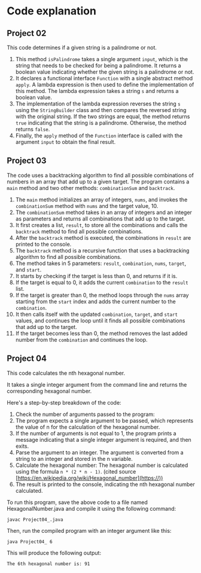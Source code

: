 # Code explanation

## Project 02

This code determines if a given string is a palindrome or not.

1. This method `isPalindrome` takes a single argument `input`, which is the string that needs to be checked for being a palindrome. It returns a boolean value indicating whether the given string is a palindrome or not.
2. It declares a functional interface `Function` with a single abstract method `apply`. A lambda expression is then used to define the implementation of this method. The lambda expression takes a string `s` and returns a boolean value.
3. The implementation of the lambda expression reverses the string `s` using the `StringBuilder` class and then compares the reversed string with the original string. If the two strings are equal, the method returns `true` indicating that the string is a palindrome. Otherwise, the method returns `false`.
4. Finally, the `apply` method of the `Function` interface is called with the argument `input` to obtain the final result.

## Project 03

The code uses a backtracking algorithm to find all possible combinations of numbers in an array that add up to a given target. The program contains a `main` method and two other methods: `combinationSum` and `backtrack`.

1. The `main` method initializes an array of integers, `nums`, and invokes the `combinationSum` method with `nums` and the target value, 10.
2. The `combinationSum` method takes in an array of integers and an integer as parameters and returns all combinations that add up to the target.
3. It first creates a list, `result`, to store all the combinations and calls the `backtrack` method to find all possible combinations.
4. After the `backtrack` method is executed, the combinations in `result` are printed to the console.
5. The `backtrack` method is a recursive function that uses a backtracking algorithm to find all possible combinations.
6. The method takes in 5 parameters: `result`, `combination`, `nums`, `target`, and `start`.
7. It starts by checking if the target is less than 0, and returns if it is.
8. If the target is equal to 0, it adds the current `combination` to the `result` list.
9. If the target is greater than 0, the method loops through the `nums` array starting from the `start` index and adds the current number to the `combination`.
10. It then calls itself with the updated `combination`, `target`, and `start` values, and continues the loop until it finds all possible combinations that add up to the target.
11. If the target becomes less than 0, the method removes the last added number from the `combination` and continues the loop.

## Project 04

This code calculates the nth hexagonal number.

It takes a single integer argument from the command line and returns the corresponding hexagonal number.

Here's a step-by-step breakdown of the code:

1. Check the number of arguments passed to the program:
2. The program expects a single argument to be passed, which represents the value of n for the calculation of the hexagonal number.
3. If the number of arguments is not equal to 1, the program prints a message indicating that a single integer argument is required, and then exits.
4. Parse the argument to an integer. The argument is converted from a string to an integer and stored in the n variable.
5. Calculate the hexagonal number: The hexagonal number is calculated using the formula `n * (2 * n - 1)`. (cited source [https://en.wikipedia.org/wiki/Hexagonal_number](https://))
6. The result is printed to the console, indicating the nth hexagonal number calculated.

To run this program, save the above code to a file named HexagonalNumber.java and compile it using the following command:

`javac Project04_.java`

Then, run the compiled program with an integer argument like this:

`java Project04_ 6`

This will produce the following output:

`The 6th hexagonal number is: 91`
